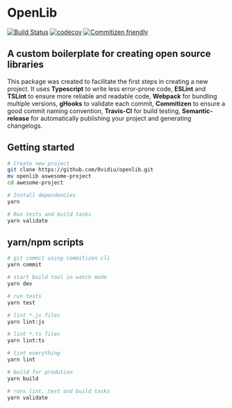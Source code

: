 # OpenLib

[![Build Status](https://travis-ci.org/0vidiu/openlib.svg?branch=master)](https://travis-ci.org/0vidiu/openlib) [![codecov](https://codecov.io/gh/0vidiu/openlib/branch/master/graph/badge.svg)](https://codecov.io/gh/0vidiu/openlib) [![Commitizen friendly](https://img.shields.io/badge/commitizen-friendly-brightgreen.svg)](http://commitizen.github.io/cz-cli/)

## A custom boilerplate for creating open source libraries
This package was created to facilitate the first steps in creating a new project. It uses **Typescript** to write less error-prone code, **ESLint** and **TSLint** to ensure more reliable and readable code, **Webpack** for bundling multiple versions, **gHooks** to validate each commit, **Commitizen** to ensure a good commit naming convention, **Travis-CI** for build testing, **Semantic-release** for automatically publishing your project and generating changelogs.

## Getting started
```sh
# Create new project
git clone https://github.com/0vidiu/openlib.git
mv openlib aswesome-project
cd awesome-project

# Install dependencies
yarn

# Run tests and build tasks
yarn validate
```

## yarn/npm scripts
```sh
# git commit using commitizen cli
yarn commit

# start build tool in watch mode
yarn dev

# run tests
yarn test

# lint *.js files
yarn lint:js

# lint *.ts files
yarn lint:ts

# lint everything
yarn lint

# build for prodution
yarn build

# runs lint, test and build tasks
yarn validate
```
